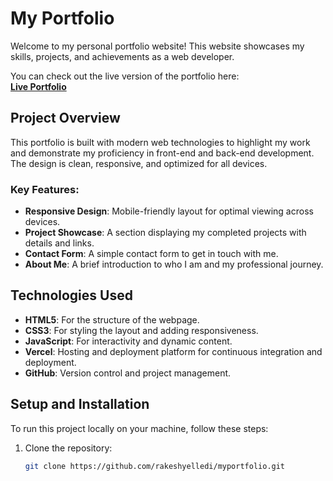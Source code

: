 # My Portfolio

Welcome to my personal portfolio website! This website showcases my skills, projects, and achievements as a web developer.

You can check out the live version of the portfolio here:  
**[Live Portfolio](https://rakeshyelledi.vercel.app/)**

## Project Overview

This portfolio is built with modern web technologies to highlight my work and demonstrate my proficiency in front-end and back-end development. The design is clean, responsive, and optimized for all devices.

### Key Features:
- **Responsive Design**: Mobile-friendly layout for optimal viewing across devices.
- **Project Showcase**: A section displaying my completed projects with details and links.
- **Contact Form**: A simple contact form to get in touch with me.
- **About Me**: A brief introduction to who I am and my professional journey.

## Technologies Used
- **HTML5**: For the structure of the webpage.
- **CSS3**: For styling the layout and adding responsiveness.
- **JavaScript**: For interactivity and dynamic content.
- **Vercel**: Hosting and deployment platform for continuous integration and deployment.
- **GitHub**: Version control and project management.

## Setup and Installation

To run this project locally on your machine, follow these steps:

1. Clone the repository:
   ```bash
   git clone https://github.com/rakeshyelledi/myportfolio.git
